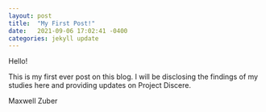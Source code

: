 ```yaml
---
layout: post
title:  "My First Post!"
date:   2021-09-06 17:02:41 -0400
categories: jekyll update
---
```

Hello!

This is my first ever post on this blog. I will be disclosing the findings of my studies here and providing updates on Project Discere. 

Maxwell Zuber
